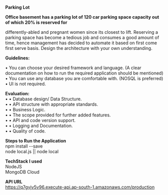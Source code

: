 **Parking Lot**

**Office basement has a parking lot of 120 car parking space capacity out of which 20% is reserved for**

differently-abled and pregnant women since its closest to lift.
Reserving a parking space has become a tedious job and consumes a good amount of time, hence
management has decided to automate it based on first come first serve basis.
Design the architecture with your own understanding.<br />

**Guidelines:**

• You can choose your desired framework and language. (A clear documentation on how to run the
required application should be mentioned) <br />
• You can use any database you are comfortable with. (NOSQL is preferred) <br />
• UI is not required. <br />

**Evaluation:** <br />
• • Database design/ Data Structure. <br />
• • API structure with appropriate standards. <br />
• • Business Logic. <br />
• • The scope provided for further added features. <br />
• • API and code version support. <br />
• • Logging and Documentation. <br />
• • Quality of code. 


**Steps to Run the Application** <br />
npm install --save <br />
node local.js || node local

**TechStack I used** <br />
NodeJS <br />
MongoDB Cloud

**API URL** <br />
https://q7gvjv5v96.execute-api.ap-south-1.amazonaws.com/production